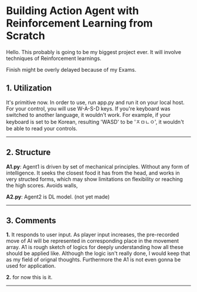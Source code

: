 # Building Action Agent with Reinforcement Learning from Scratch

Hello. This probably is going to be my biggest project ever.
It will involve techniques of Reinforcement learnings.

Finish might be overly delayed because of my Exams.

## 1. Utilization
It's primitive now.
In order to use, run app.py and run it on your local host.
For your control, you will use W-A-S-D keys.
If you're keyboard was switched to another language, it wouldn't work.
For example, if your keyboard is set to be Korean, resulting 'WASD' to be 'ㅈㅁㄴㅇ',
it wouldn't be able to read your controls.

---
## 2. Structure
**A1.py**: Agent1 is driven by set of mechanical principles. Without any form of intelligence.
It seeks the closest food it has from the head, and works in very structed forms, which may show limitations
on flexibility or reaching the high scores. Avoids walls, 

**A2.py**: Agent2 is DL model. (not yet made)

---

## 3. Comments
**1.** It responds to user input. As player input increases, the pre-recorded move of AI will be represented in corresponding place in the movement array.
A1 is rough sketch of logics for deeply understanding how all these should be applied like. Although the logic isn't really done, I would keep that as my
field of orignal thoughts. Furthermore the A1 is not even gonna be used for application.

**2.** for now this is it.

---
